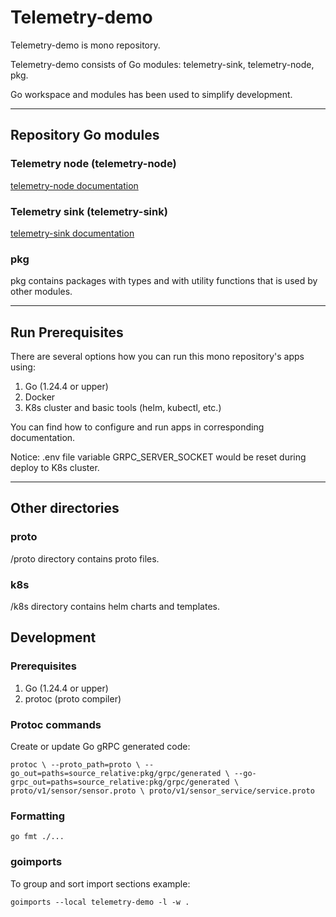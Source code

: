 # Telemetry-demo

Telemetry-demo is mono repository.

Telemetry-demo consists of Go modules: telemetry-sink, telemetry-node, pkg.

Go workspace and modules has been used to simplify development.

---

## Repository Go modules

### Telemetry node (telemetry-node)

[telemetry-node documentation](./telemetry-node/README.md)

### Telemetry sink (telemetry-sink)

[telemetry-sink documentation](./telemetry-sink/README.md)

### pkg

pkg contains packages with types and with utility functions that is used by other modules.

---

## Run Prerequisites

There are several options how you can run this mono repository's apps using:

1. Go (1.24.4 or upper)
2. Docker
3. K8s cluster and basic tools (helm, kubectl, etc.)

You can find how to configure and run apps in corresponding documentation.

Notice: .env file variable GRPC_SERVER_SOCKET would be reset during deploy to K8s cluster. 

---

## Other directories

### proto

/proto directory contains proto files.

### k8s

/k8s directory contains helm charts and templates.

## Development

### Prerequisites

1. Go (1.24.4 or upper)
2. protoc (proto compiler)

### Protoc commands

Create or update Go gRPC generated code:

`protoc \
--proto_path=proto \
--go_out=paths=source_relative:pkg/grpc/generated \
--go-grpc_out=paths=source_relative:pkg/grpc/generated \
proto/v1/sensor/sensor.proto \
proto/v1/sensor_service/service.proto`

### Formatting

`go fmt ./...`

### goimports

To group and sort import sections example:

`goimports --local telemetry-demo -l -w .`
